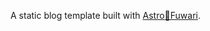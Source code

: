 A static blog template built with [Astro](https://astro.build)[🍥Fuwari](https://github.com/saicaca/fuwari).
